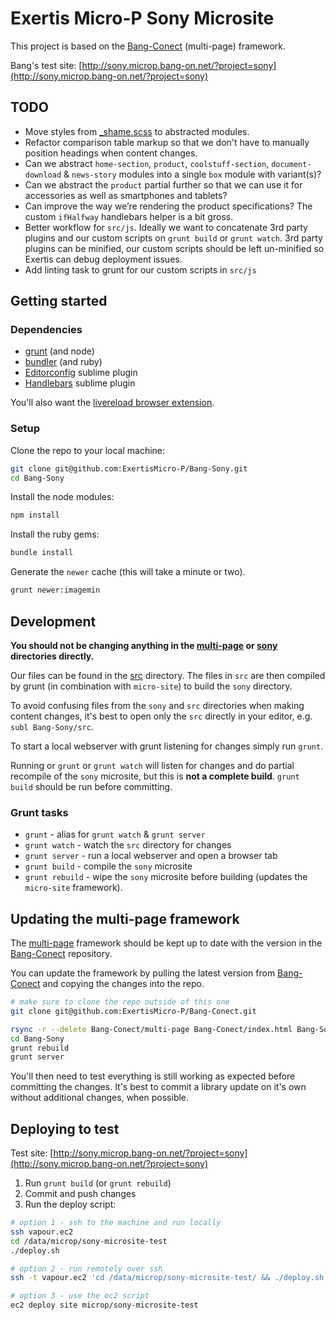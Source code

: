 # Exertis Micro-P Sony Microsite

This project is based on the [Bang-Conect](https://github.com/ExertisMicro-P/Bang-Conect) (multi-page) framework.

Bang's test site: [http://sony.microp.bang-on.net/?project=sony](http://sony.microp.bang-on.net/?project=sony)

## TODO
* Move styles from [_shame.scss](./src/scss/_shame.scss) to abstracted modules.
* Refactor comparison table markup so that we don't have to manually position headings when content changes.
* Can we abstract `home-section`, `product`, `coolstuff-section`, `document-download` & `news-story` modules into a single `box` module with variant(s)?
* Can we abstract the `product` partial further so that we can use it for accessories as well as smartphones and tablets?
* Can improve the way we’re rendering the product specifications? The custom `ifHalfway` handlebars helper is a bit gross.
* Better workflow for `src/js`. Ideally we want to concatenate 3rd party plugins and our custom scripts on `grunt build` or `grunt watch`. 3rd party plugins can be minified, our custom scripts should be left un-minified so Exertis can debug deployment issues.
* Add linting task to grunt for our custom scripts in `src/js`

## Getting started

### Dependencies

* [grunt](http://gruntjs.com/installing-grunt) (and node)
* [bundler](http://bundler.io/) (and ruby)
* [Editorconfig](https://github.com/sindresorhus/editorconfig-sublime) sublime plugin
* [Handlebars](https://github.com/daaain/Handlebars) sublime plugin

You'll also want the [livereload browser extension](http://feedback.livereload.com/knowledgebase/articles/86242-how-do-i-install-and-use-the-browser-extensions).

### Setup

Clone the repo to your local machine:
```sh
git clone git@github.com:ExertisMicro-P/Bang-Sony.git
cd Bang-Sony
```

Install the node modules:
```sh
npm install
```

Install the ruby gems:
```sh
bundle install
```

Generate the `newer` cache (this will take a minute or two).
```sh
grunt newer:imagemin
```

## Development

**You should not be changing anything in the [multi-page](multi-page) or [sony](sony) directories directly.**

Our files can be found in the [src](src) directory. The files in `src` are then compiled by grunt (in combination with `micro-site`) to build the `sony` directory.

To avoid confusing files from the `sony` and `src` directories when making content changes, it's best to open only the `src` directly in your editor, e.g. `subl Bang-Sony/src`.

To start a local webserver with grunt listening for changes simply run `grunt`.

Running or `grunt` or `grunt watch` will listen for changes and do partial recompile of the `sony` microsite, but this is **not a complete build**. `grunt build` should be run before committing.

### Grunt tasks

* `grunt` - alias for `grunt watch` & `grunt server`
* `grunt watch` - watch the `src` directory for changes
* `grunt server` - run a local webserver and open a browser tab
* `grunt build` - compile the `sony` microsite
* `grunt rebuild` - wipe the `sony` microsite before building (updates the `micro-site` framework).

## Updating the multi-page framework

The [multi-page](multi-page) framework should be kept up to date with the version in the [Bang-Conect](https://github.com/ExertisMicro-P/Bang-Conect) repository.

You can update the framework by pulling the latest version from [Bang-Conect](https://github.com/ExertisMicro-P/Bang-Conect) and copying the changes into the repo.

```sh
# make sure to clone the repo outside of this one
git clone git@github.com:ExertisMicro-P/Bang-Conect.git

rsync -r --delete Bang-Conect/multi-page Bang-Conect/index.html Bang-Sony/
cd Bang-Sony
grunt rebuild
grunt server
```

You'll then need to test everything is still working as expected before committing the changes. It's best to commit a library update on it's own without additional changes, when possible.

## Deploying to test

Test site: [http://sony.microp.bang-on.net/?project=sony](http://sony.microp.bang-on.net/?project=sony)

1. Run `grunt build` (or `grunt rebuild`)
2. Commit and push changes
3. Run the deploy script:

```sh
# option 1 - ssh to the machine and run locally
ssh vapour.ec2
cd /data/microp/sony-microsite-test
./deploy.sh

# option 2 - run remotely over ssh
ssh -t vapour.ec2 'cd /data/microp/sony-microsite-test/ && ./deploy.sh'

# option 3 - use the ec2 script
ec2 deploy site microp/sony-microsite-test
```

